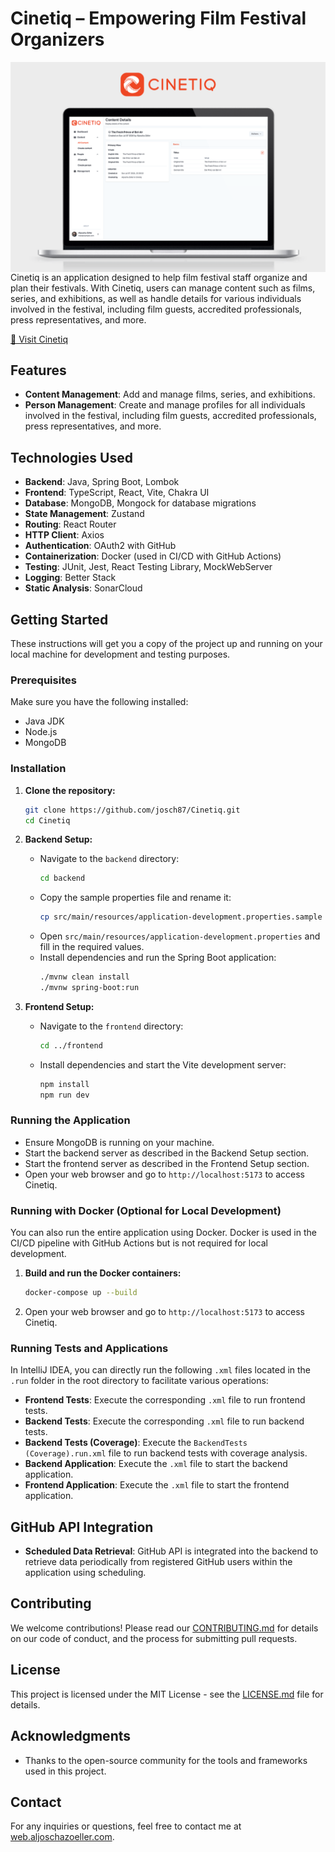 # Cinetiq – Empowering Film Festival Organizers

<img align="right" alt="Mockup of Cinetiq" src="/.github/images/cinetiq-mockup_release1.0.0.png"/>

Cinetiq is an application designed to help film festival staff organize and plan their festivals. With Cinetiq, users can manage content such as films, series, and exhibitions, as well as handle details for various individuals involved in the festival, including film guests, accredited professionals, press representatives, and more.

[&#x1F517; Visit Cinetiq](https://app.cinetiq.aljoschazoeller.com/)

## Features

- **Content Management**: Add and manage films, series, and exhibitions.
- **Person Management**: Create and manage profiles for all individuals involved in the festival, including film guests, accredited professionals, press representatives, and more.

## Technologies Used

- **Backend**: Java, Spring Boot, Lombok
- **Frontend**: TypeScript, React, Vite, Chakra UI
- **Database**: MongoDB, Mongock for database migrations
- **State Management**: Zustand
- **Routing**: React Router
- **HTTP Client**: Axios
- **Authentication**: OAuth2 with GitHub
- **Containerization**: Docker (used in CI/CD with GitHub Actions)
- **Testing**: JUnit, Jest, React Testing Library, MockWebServer
- **Logging**: Better Stack
- **Static Analysis**: SonarCloud

## Getting Started

These instructions will get you a copy of the project up and running on your local machine for development and testing purposes.

### Prerequisites

Make sure you have the following installed:

- Java JDK
- Node.js
- MongoDB

### Installation

1. **Clone the repository:**
    ```bash
    git clone https://github.com/josch87/Cinetiq.git
    cd Cinetiq
    ```

2. **Backend Setup:**
    - Navigate to the `backend` directory:
        ```bash
        cd backend
        ```
    - Copy the sample properties file and rename it:
        ```bash
        cp src/main/resources/application-development.properties.sample src/main/resources/application-development.properties
        ```
    - Open `src/main/resources/application-development.properties` and fill in the required values.
    - Install dependencies and run the Spring Boot application:
        ```bash
        ./mvnw clean install
        ./mvnw spring-boot:run
        ```

3. **Frontend Setup:**
    - Navigate to the `frontend` directory:
        ```bash
        cd ../frontend
        ```
    - Install dependencies and start the Vite development server:
        ```bash
        npm install
        npm run dev
        ```

### Running the Application

- Ensure MongoDB is running on your machine.
- Start the backend server as described in the Backend Setup section.
- Start the frontend server as described in the Frontend Setup section.
- Open your web browser and go to `http://localhost:5173` to access Cinetiq.

### Running with Docker (Optional for Local Development)

You can also run the entire application using Docker. Docker is used in the CI/CD pipeline with GitHub Actions but is not required for local development.

1. **Build and run the Docker containers:**
    ```bash
    docker-compose up --build
    ```

2. Open your web browser and go to `http://localhost:5173` to access Cinetiq.

### Running Tests and Applications

In IntelliJ IDEA, you can directly run the following `.xml` files located in the `.run` folder in the root directory to facilitate various operations:

- **Frontend Tests**: Execute the corresponding `.xml` file to run frontend tests.
- **Backend Tests**: Execute the corresponding `.xml` file to run backend tests.
- **Backend Tests (Coverage)**: Execute the `BackendTests (Coverage).run.xml` file to run backend tests with coverage analysis.
- **Backend Application**: Execute the `.xml` file to start the backend application.
- **Frontend Application**: Execute the `.xml` file to start the frontend application.

## GitHub API Integration

- **Scheduled Data Retrieval**: GitHub API is integrated into the backend to retrieve data periodically from registered GitHub users within the application using scheduling.

## Contributing

We welcome contributions! Please read our [CONTRIBUTING.md](CONTRIBUTING.md) for details on our code of conduct, and the process for submitting pull requests.

## License

This project is licensed under the MIT License - see the [LICENSE.md](LICENSE.md) file for details.

## Acknowledgments

- Thanks to the open-source community for the tools and frameworks used in this project.

## Contact

For any inquiries or questions, feel free to contact me at [web.aljoschazoeller.com](https://web.aljoschazoeller.com/).
